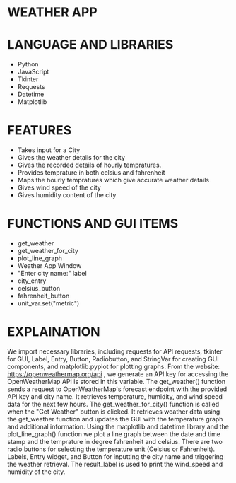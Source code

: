 # WEATHER APP

# LANGUAGE AND LIBRARIES

- Python
- JavaScript
- Tkinter
- Requests
- Datetime
- Matplotlib

# FEATURES

- Takes input for a City
- Gives the weather details for the city
- Gives the recorded details of hourly tempratures.
- Provides temprature in both celsius and fahrenheit
- Maps the hourly tempratures which give accurate weather details
- Gives wind speed of the city
- Gives humidity content of the city

# FUNCTIONS AND GUI ITEMS

- get_weather
- get_weather_for_city
- plot_line_graph
- Weather App Window
- "Enter city name:" label
- city_entry
- celsius_button
- fahrenheit_button
- unit_var.set("metric")  

# EXPLAINATION 

We import necessary libraries, including requests for API requests, tkinter for GUI, Label, Entry, Button, Radiobutton, and StringVar for creating GUI components, and matplotlib.pyplot for plotting graphs.
From the website: https://openweathermap.org/api , we generate an API key for accessing the OpenWeatherMap API is stored in this variable.
The get_weather() function sends a request to OpenWeatherMap's forecast endpoint with the provided API key and city name. It retrieves temperature, humidity, and wind speed data for the next few hours.
The get_weather_for_city() function is called when the "Get Weather" button is clicked. It retrieves weather data using the get_weather function and updates the GUI with the temperature graph and additional information.
Using the matplotlib and datetime library and the plot_line_graph() function we plot a line graph between the date and time stamp and the temprature in degree fahrenheit and celsius.
There are two radio buttons for selecting the temperature unit (Celsius or Fahrenheit).
Labels, Entry widget, and Button for inputting the city name and triggering the weather retrieval.
The result_label is used to print the wind_speed and humidity of the city.
